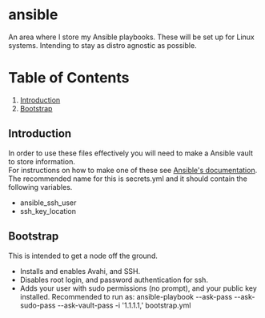 # ansible
An area where I store my Ansible playbooks.
These will be set up for Linux systems.  Intending to stay as distro agnostic as possible.

# Table of Contents
1. [Introduction](#introduction)
2. [Bootstrap](#bootstrap)

## Introduction
In order to use these files effectively you will need to make a Ansible vault to store information.  
For instructions on how to make one of these see [Ansible's documentation](https://docs.ansible.com/ansible/2.4/vault.html#creating-encrypted-files).
The recommended name for this is secrets.yml and it should contain the following variables.
* ansible_ssh_user
* ssh_key_location

## Bootstrap
This is intended to get a node off the ground.  
* Installs and enables Avahi, and SSH.
* Disables root login, and password authentication for ssh.
* Adds your user with sudo permissions (no prompt), and your public key installed.
Recommended to run as: ansible-playbook --ask-pass --ask-sudo-pass --ask-vault-pass -i '1.1.1.1,' bootstrap.yml